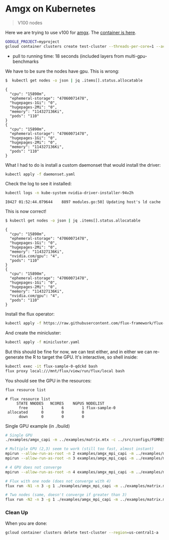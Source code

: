 # Amgx on Kubernetes

> V100 nodes

Here we are trying to use v100 for [amgx](https://github.com/NVIDIA/AMGX). The [container is here](https://github.com/converged-computing/metrics-operator-experiments/pkgs/container/metric-amgx).

```bash
GOOGLE_PROJECT=myproject
gcloud container clusters create test-cluster --threads-per-core=1 --accelerator type=nvidia-tesla-v100,count=4 --num-nodes=2 --machine-type=n1-standard-32 --region=us-central1-a --project=${GOOGLE_PROJECT} 
```
- pull to running time: 18 seconds (included layers from multi-gpu-benchmarks

We have to be sure the nodes have gpu. This is wrong:

```bash
$  kubectl get nodes -o json | jq .items[].status.allocatable
```
```console
{
  "cpu": "15890m",
  "ephemeral-storage": "47060071478",
  "hugepages-1Gi": "0",
  "hugepages-2Mi": "0",
  "memory": "114327136Ki",
  "pods": "110"
}
{
  "cpu": "15890m",
  "ephemeral-storage": "47060071478",
  "hugepages-1Gi": "0",
  "hugepages-2Mi": "0",
  "memory": "114327136Ki",
  "pods": "110"
}
```

What I had to do is install a custom daemonset that would install the driver:

```bash
kubectl apply -f daemonset.yaml
```

Check the log to see it installed:

```bash
kubectl logs -n kube-system nvidia-driver-installer-94v2h 
```
```console
I0427 01:52:44.079644    8897 modules.go:50] Updating host's ld cache
```

This is now correct!

```bash
$ kubectl get nodes -o json | jq .items[].status.allocatable
```
```console
{
  "cpu": "15890m",
  "ephemeral-storage": "47060071478",
  "hugepages-1Gi": "0",
  "hugepages-2Mi": "0",
  "memory": "114327136Ki",
  "nvidia.com/gpu": "4",
  "pods": "110"
}
{
  "cpu": "15890m",
  "ephemeral-storage": "47060071478",
  "hugepages-1Gi": "0",
  "hugepages-2Mi": "0",
  "memory": "114327136Ki",
  "nvidia.com/gpu": "4",
  "pods": "110"
}
```

Install the flux operator:

```bash
kubectl apply -f https://raw.githubusercontent.com/flux-framework/flux-operator/main/examples/dist/flux-operator.yaml
```

And create the minicluster:

```bash
kubectl apply -f minicluster.yaml
```

But this should be fine for now, we can test either, and in either we can re-generate the R to target the GPU. It's interactive, so shell inside:

```bash
kubectl exec -it flux-sample-0-qdckd bash
flux proxy local:///mnt/flux/view/run/flux/local bash
```

You should see the GPU in the resources:

```bash
flux resource list
```
```console
# flux resource list
     STATE NNODES   NCORES    NGPUS NODELIST
      free      1        6        1 flux-sample-0
 allocated      0        0        0 
      down      0        0        0 
```

Single GPU example (in ./build)

```bash
# Single GPU
./examples/amgx_capi -m ../examples/matrix.mtx -c ../src/configs/FGMRES_AGGREGATION.json

# Multiple GPU (2,3) seem to work (still too fast, almost instant)
mpirun --allow-run-as-root -n 2 examples/amgx_mpi_capi -m ../examples/matrix.mtx -c ../src/configs/FGMRES_AGGREGATION.json
mpirun --allow-run-as-root -n 3 examples/amgx_mpi_capi -m ../examples/matrix.mtx -c ../src/configs/FGMRES_AGGREGATION.json

# 4 GPU does not converge
mpirun --allow-run-as-root -n 4 examples/amgx_mpi_capi -m ../examples/matrix.mtx -c ../src/configs/FGMRES_AGGREGATION.json

# Flux with one node (does not converge with 4)
flux run -N1 -n 3 -g 1 ./examples/amgx_mpi_capi -m ../examples/matrix.mtx -c ../src/configs/FGMRES_AGGREGATION.json

# Two nodes (same, doesn't converge if greater than 3)
flux run -N2 -n 3 -g 1 ./examples/amgx_mpi_capi -m ../examples/matrix.mtx -c ../src/configs/FGMRES_AGGREGATION.json
```

### Clean Up

When you are done:

```bash
gcloud container clusters delete test-cluster --region=us-central1-a
```
